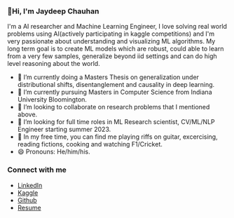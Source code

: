 ### 👋Hi, I'm Jaydeep Chauhan

I'm a AI researcher and Machine Learning Engineer, I love solving real world problems using AI(actively participating in kaggle competitions) and I'm very passionate about understanding and visualizing ML algorithms. My long term goal is to create ML models which are robust, could able to learn from a very few samples, generalize beyond iid settings and can do high level reasoning about the world.

- 🔭 I’m currently doing a Masters Thesis on generalization under distributional shifts, disentanglement and causality in deep learning.
- 🌱 I’m currently pursuing Masters in Computer Science from Indiana University Bloomington.
- 👯 I’m looking to collaborate on research problems that I mentioned above.
- 🤔 I’m looking for full time roles in ML Research scientist, CV/ML/NLP Engineer starting summer 2023.
- 🎸 In my free time, you can find me playing riffs on guitar, excercising, reading fictions, cooking and watching F1/Cricket.
- 😄 Pronouns: He/him/his.

### Connect with me 
* [LinkedIn](https://www.linkedin.com/in/jaydeep-chauhan-57ab3171/)
* [Kaggle](https://www.kaggle.com/jd81197)
* [Github](https://www.github.com/Jd8111997)
* [Resume](https://github.com/Jd8111997/Jd8111997/blob/main/assets/Resume.pdf)
